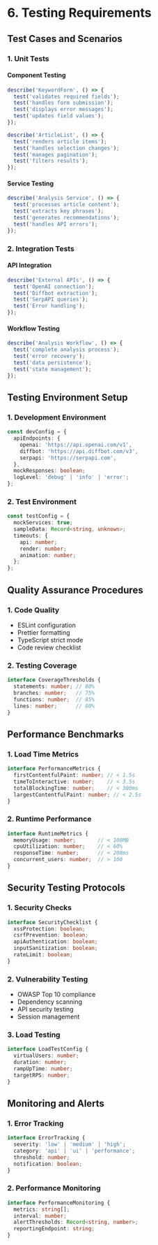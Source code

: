 
# 6. Testing Requirements

## Test Cases and Scenarios

### 1. Unit Tests

#### Component Testing
```typescript
describe('KeywordForm', () => {
  test('validates required fields');
  test('handles form submission');
  test('displays error messages');
  test('updates field values');
});

describe('ArticleList', () => {
  test('renders article items');
  test('handles selection changes');
  test('manages pagination');
  test('filters results');
});
```

#### Service Testing
```typescript
describe('Analysis Service', () => {
  test('processes article content');
  test('extracts key phrases');
  test('generates recommendations');
  test('handles API errors');
});
```

### 2. Integration Tests

#### API Integration
```typescript
describe('External APIs', () => {
  test('OpenAI connection');
  test('Diffbot extraction');
  test('SerpAPI queries');
  test('Error handling');
});
```

#### Workflow Testing
```typescript
describe('Analysis Workflow', () => {
  test('complete analysis process');
  test('error recovery');
  test('data persistence');
  test('state management');
});
```

## Testing Environment Setup

### 1. Development Environment
```typescript
const devConfig = {
  apiEndpoints: {
    openai: 'https://api.openai.com/v1',
    diffbot: 'https://api.diffbot.com/v3',
    serpapi: 'https://serpapi.com',
  },
  mockResponses: boolean;
  logLevel: 'debug' | 'info' | 'error';
};
```

### 2. Test Environment
```typescript
const testConfig = {
  mockServices: true;
  sampleData: Record<string, unknown>;
  timeouts: {
    api: number;
    render: number;
    animation: number;
  };
};
```

## Quality Assurance Procedures

### 1. Code Quality
- ESLint configuration
- Prettier formatting
- TypeScript strict mode
- Code review checklist

### 2. Testing Coverage
```typescript
interface CoverageThresholds {
  statements: number; // 80%
  branches: number;   // 75%
  functions: number;  // 85%
  lines: number;      // 80%
}
```

## Performance Benchmarks

### 1. Load Time Metrics
```typescript
interface PerformanceMetrics {
  firstContentfulPaint: number; // < 1.5s
  timeToInteractive: number;    // < 3.5s
  totalBlockingTime: number;    // < 300ms
  largestContentfulPaint: number; // < 2.5s
}
```

### 2. Runtime Performance
```typescript
interface RuntimeMetrics {
  memoryUsage: number;       // < 100MB
  cpuUtilization: number;    // < 60%
  responseTime: number;      // < 200ms
  concurrent_users: number;  // > 100
}
```

## Security Testing Protocols

### 1. Security Checks
```typescript
interface SecurityChecklist {
  xssProtection: boolean;
  csrfPrevention: boolean;
  apiAuthentication: boolean;
  inputSanitization: boolean;
  rateLimit: boolean;
}
```

### 2. Vulnerability Testing
- OWASP Top 10 compliance
- Dependency scanning
- API security testing
- Session management

### 3. Load Testing
```typescript
interface LoadTestConfig {
  virtualUsers: number;
  duration: number;
  rampUpTime: number;
  targetRPS: number;
}
```

## Monitoring and Alerts

### 1. Error Tracking
```typescript
interface ErrorTracking {
  severity: 'low' | 'medium' | 'high';
  category: 'api' | 'ui' | 'performance';
  threshold: number;
  notification: boolean;
}
```

### 2. Performance Monitoring
```typescript
interface PerformanceMonitoring {
  metrics: string[];
  interval: number;
  alertThresholds: Record<string, number>;
  reportingEndpoint: string;
}
```

